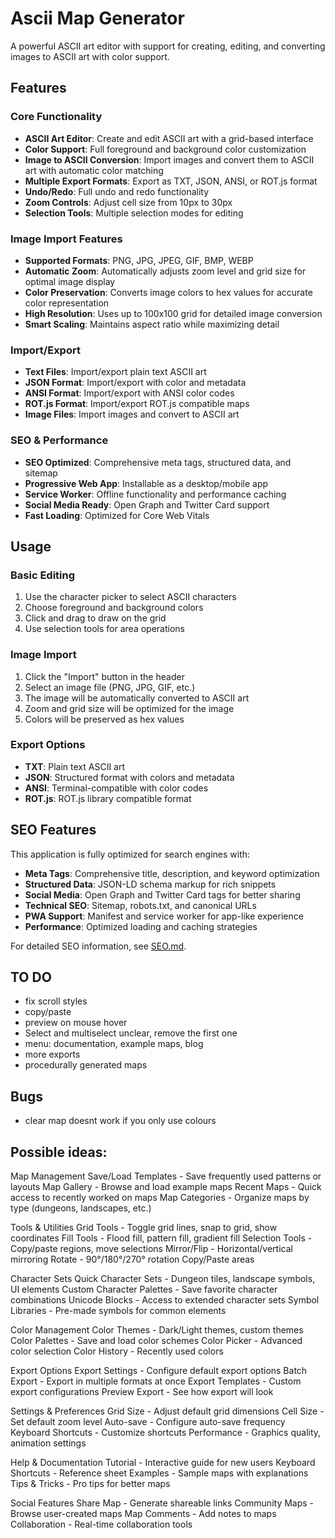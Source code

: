 # Ascii Map Generator

A powerful ASCII art editor with support for creating, editing, and converting images to ASCII art with color support.

## Features

### Core Functionality
- **ASCII Art Editor**: Create and edit ASCII art with a grid-based interface
- **Color Support**: Full foreground and background color customization
- **Image to ASCII Conversion**: Import images and convert them to ASCII art with automatic color matching
- **Multiple Export Formats**: Export as TXT, JSON, ANSI, or ROT.js format
- **Undo/Redo**: Full undo and redo functionality
- **Zoom Controls**: Adjust cell size from 10px to 30px
- **Selection Tools**: Multiple selection modes for editing

### Image Import Features
- **Supported Formats**: PNG, JPG, JPEG, GIF, BMP, WEBP
- **Automatic Zoom**: Automatically adjusts zoom level and grid size for optimal image display
- **Color Preservation**: Converts image colors to hex values for accurate color representation
- **High Resolution**: Uses up to 100x100 grid for detailed image conversion
- **Smart Scaling**: Maintains aspect ratio while maximizing detail

### Import/Export
- **Text Files**: Import/export plain text ASCII art
- **JSON Format**: Import/export with color and metadata
- **ANSI Format**: Import/export with ANSI color codes
- **ROT.js Format**: Import/export ROT.js compatible maps
- **Image Files**: Import images and convert to ASCII art

### SEO & Performance
- **SEO Optimized**: Comprehensive meta tags, structured data, and sitemap
- **Progressive Web App**: Installable as a desktop/mobile app
- **Service Worker**: Offline functionality and performance caching
- **Social Media Ready**: Open Graph and Twitter Card support
- **Fast Loading**: Optimized for Core Web Vitals

## Usage

### Basic Editing
1. Use the character picker to select ASCII characters
2. Choose foreground and background colors
3. Click and drag to draw on the grid
4. Use selection tools for area operations

### Image Import
1. Click the "Import" button in the header
2. Select an image file (PNG, JPG, GIF, etc.)
3. The image will be automatically converted to ASCII art
4. Zoom and grid size will be optimized for the image
5. Colors will be preserved as hex values

### Export Options
- **TXT**: Plain text ASCII art
- **JSON**: Structured format with colors and metadata
- **ANSI**: Terminal-compatible with color codes
- **ROT.js**: ROT.js library compatible format

## SEO Features

This application is fully optimized for search engines with:

- **Meta Tags**: Comprehensive title, description, and keyword optimization
- **Structured Data**: JSON-LD schema markup for rich snippets
- **Social Media**: Open Graph and Twitter Card tags for better sharing
- **Technical SEO**: Sitemap, robots.txt, and canonical URLs
- **PWA Support**: Manifest and service worker for app-like experience
- **Performance**: Optimized loading and caching strategies

For detailed SEO information, see [SEO.md](./SEO.md).

## TO DO
- fix scroll styles
- copy/paste
- preview on mouse hover
- Select and multiselect unclear, remove the first one
- menu: documentation, example maps, blog
- more exports
- procedurally generated maps

## Bugs
- clear map doesnt work if you only use colours


## Possible ideas:

Map Management
Save/Load Templates - Save frequently used patterns or layouts
Map Gallery - Browse and load example maps
Recent Maps - Quick access to recently worked on maps
Map Categories - Organize maps by type (dungeons, landscapes, etc.)

Tools & Utilities
Grid Tools - Toggle grid lines, snap to grid, show coordinates
Fill Tools - Flood fill, pattern fill, gradient fill
Selection Tools - Copy/paste regions, move selections
Mirror/Flip - Horizontal/vertical mirroring
Rotate - 90°/180°/270° rotation
Copy/Paste areas

Character Sets
Quick Character Sets - Dungeon tiles, landscape symbols, UI elements
Custom Character Palettes - Save favorite character combinations
Unicode Blocks - Access to extended character sets
Symbol Libraries - Pre-made symbols for common elements

Color Management
Color Themes - Dark/Light themes, custom themes
Color Palettes - Save and load color schemes
Color Picker - Advanced color selection
Color History - Recently used colors

Export Options
Export Settings - Configure default export options
Batch Export - Export in multiple formats at once
Export Templates - Custom export configurations
Preview Export - See how export will look

Settings & Preferences
Grid Size - Adjust default grid dimensions
Cell Size - Set default zoom level
Auto-save - Configure auto-save frequency
Keyboard Shortcuts - Customize shortcuts
Performance - Graphics quality, animation settings

Help & Documentation
Tutorial - Interactive guide for new users
Keyboard Shortcuts - Reference sheet
Examples - Sample maps with explanations
Tips & Tricks - Pro tips for better maps

Social Features
Share Map - Generate shareable links
Community Maps - Browse user-created maps
Map Comments - Add notes to maps
Collaboration - Real-time collaboration tools